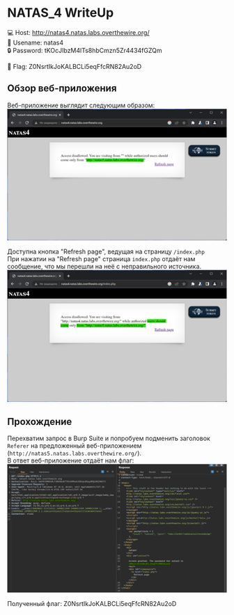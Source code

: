 # NATAS_4 WriteUp
:computer: Host: <http://natas4.natas.labs.overthewire.org/>  
:bust_in_silhouette: Usename: natas4  
:lock: Password: tKOcJIbzM4lTs8hbCmzn5Zr4434fGZQm

:triangular_flag_on_post: Flag: Z0NsrtIkJoKALBCLi5eqFfcRN82Au2oD

## Обзор веб-приложения
Веб-приложение выглядит следующим образом:
![Скриншот веб-приложения](./img/natas4/natas4_0.png)

Доступна кнопка "Refresh page", ведущая на страницу ``/index.php``  
При нажатии на "Refresh page" страница ``index.php`` отдаёт нам сообщение, что мы перешли на неё с неправильного источника.
![Скриншот веб-приложения](./img/natas4/natas4_1.png)


## Прохождение
Перехватим запрос в Burp Suite и попробуем подменить заголовок ``Referer`` на предложенный веб-приложением (``http://natas5.natas.labs.overthewire.org/``).  
В ответ веб-приложение отдаёт нам флаг:
![Код страницы](img/natas4/natas4_2.png)

Полученный флаг: Z0NsrtIkJoKALBCLi5eqFfcRN82Au2oD